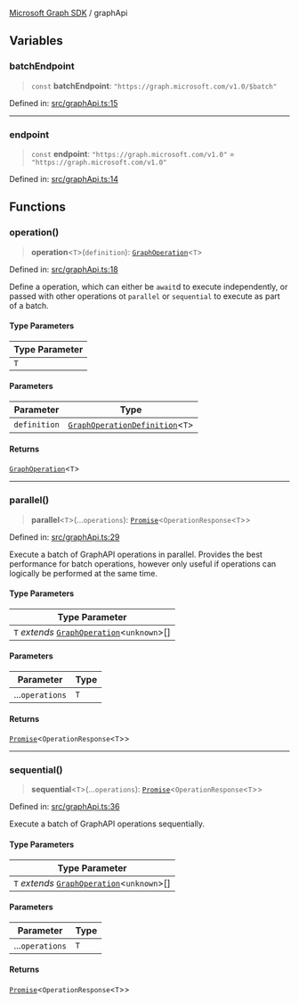 [Microsoft Graph SDK](README.md) / graphApi

## Variables

### batchEndpoint

> `const` **batchEndpoint**: `"https://graph.microsoft.com/v1.0/$batch"`

Defined in: [src/graphApi.ts:15](https://github.com/Future-Secure-AI/microsoft-graph/blob/main/src/graphApi.ts#L15)

***

### endpoint

> `const` **endpoint**: `"https://graph.microsoft.com/v1.0"` = `"https://graph.microsoft.com/v1.0"`

Defined in: [src/graphApi.ts:14](https://github.com/Future-Secure-AI/microsoft-graph/blob/main/src/graphApi.ts#L14)

## Functions

### operation()

> **operation**\<`T`\>(`definition`): [`GraphOperation`](models/GraphOperation.md#graphoperation)\<`T`\>

Defined in: [src/graphApi.ts:18](https://github.com/Future-Secure-AI/microsoft-graph/blob/main/src/graphApi.ts#L18)

Define a operation, which can either be `await`d to execute independently, or passed with other operations ot `parallel` or `sequential` to execute as part of a batch.

#### Type Parameters

| Type Parameter |
| ------ |
| `T` |

#### Parameters

| Parameter | Type |
| ------ | ------ |
| `definition` | [`GraphOperationDefinition`](models/GraphOperation.md#graphoperationdefinition)\<`T`\> |

#### Returns

[`GraphOperation`](models/GraphOperation.md#graphoperation)\<`T`\>

***

### parallel()

> **parallel**\<`T`\>(...`operations`): [`Promise`](https://developer.mozilla.org/docs/Web/JavaScript/Reference/Global_Objects/Promise)\<`OperationResponse`\<`T`\>\>

Defined in: [src/graphApi.ts:29](https://github.com/Future-Secure-AI/microsoft-graph/blob/main/src/graphApi.ts#L29)

Execute a batch of GraphAPI operations in parallel. Provides the best performance for batch operations, however only useful if operations can logically be performed at the same time.

#### Type Parameters

| Type Parameter |
| ------ |
| `T` *extends* [`GraphOperation`](models/GraphOperation.md#graphoperation)\<`unknown`\>[] |

#### Parameters

| Parameter | Type |
| ------ | ------ |
| ...`operations` | `T` |

#### Returns

[`Promise`](https://developer.mozilla.org/docs/Web/JavaScript/Reference/Global_Objects/Promise)\<`OperationResponse`\<`T`\>\>

***

### sequential()

> **sequential**\<`T`\>(...`operations`): [`Promise`](https://developer.mozilla.org/docs/Web/JavaScript/Reference/Global_Objects/Promise)\<`OperationResponse`\<`T`\>\>

Defined in: [src/graphApi.ts:36](https://github.com/Future-Secure-AI/microsoft-graph/blob/main/src/graphApi.ts#L36)

Execute a batch of GraphAPI operations sequentially.

#### Type Parameters

| Type Parameter |
| ------ |
| `T` *extends* [`GraphOperation`](models/GraphOperation.md#graphoperation)\<`unknown`\>[] |

#### Parameters

| Parameter | Type |
| ------ | ------ |
| ...`operations` | `T` |

#### Returns

[`Promise`](https://developer.mozilla.org/docs/Web/JavaScript/Reference/Global_Objects/Promise)\<`OperationResponse`\<`T`\>\>
